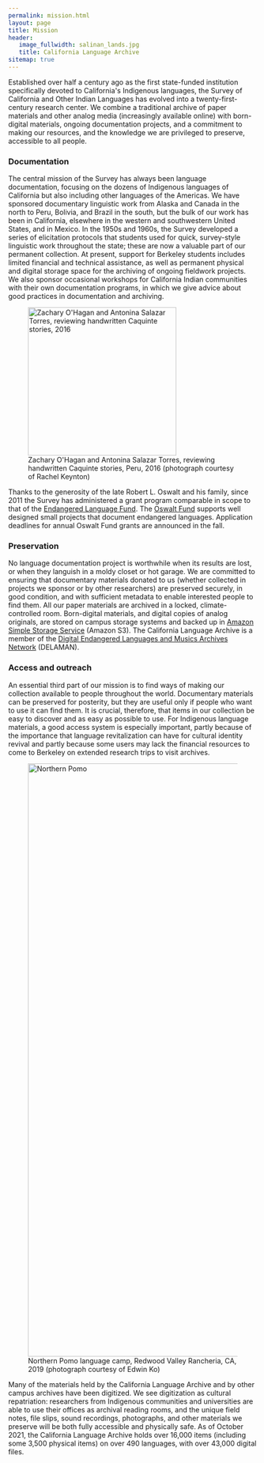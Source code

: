 ```yaml
---
permalink: mission.html
layout: page
title: Mission
header:
   image_fullwidth: salinan_lands.jpg
   title: California Language Archive
sitemap: true
---
```


Established over half a century ago as the first state-funded institution specifically devoted to California's Indigenous languages, the Survey of California and Other Indian Languages has evolved into a twenty-first-century research center. We combine a traditional archive of paper materials and other analog media (increasingly available online) with born-digital materials, ongoing documentation projects, and a commitment to making our resources, and the knowledge we are privileged to preserve, accessible to all people.

### Documentation

The central mission of the Survey has always been language documentation, focusing on the dozens of Indigenous languages of California but also including other languages of the Americas. We have sponsored documentary linguistic work from Alaska and Canada in the north to Peru, Bolivia, and Brazil in the south, but the bulk of our work has been in California, elsewhere in the western and southwestern United States, and in Mexico. In the 1950s and 1960s, the Survey developed a series of elicitation protocols that students used for quick, survey-style linguistic work throughout the state; these are now a valuable part of our permanent collection. At present, support for Berkeley students includes limited financial and technical assistance, as well as permanent physical and digital storage space for the archiving of ongoing fieldwork projects. We also sponsor occasional workshops for California Indian communities with their own documentation programs, in which we give advice about good practices in documentation and archiving.

<div class="between_images">
   <figure>
<img src="{{ site.urlimg }}ohagan-salazar.jpg" alt="Zachary O'Hagan and Antonina Salazar Torres, reviewing handwritten Caquinte stories, 2016" style="width:300px;"/>
<figcaption class="caption">Zachary O'Hagan and Antonina Salazar Torres, reviewing handwritten Caquinte stories, Peru, 2016 (photograph courtesy of Rachel Keynton)</figcaption>
   </figure>
</div>

Thanks to the generosity of the late Robert L. Oswalt and his family, since 2011 the Survey has administered a grant program comparable in scope to that of the [Endangered Language Fund](http://www.endangeredlanguagefund.org/). The [Oswalt Fund](funding.html) supports well designed small projects that document endangered languages. Application deadlines for annual Oswalt Fund grants are announced in the fall.

### Preservation

No language documentation project is worthwhile when its results are lost, or when they languish in a moldy closet or hot garage. We are committed to ensuring that documentary materials donated to us (whether collected in projects we sponsor or by other researchers) are preserved securely, in good condition, and with sufficient metadata to enable interested people to find them.  All our paper materials are archived in a locked, climate-controlled room. Born-digital materials, and digital copies of analog originals, are stored on campus storage systems and backed up in [Amazon Simple Storage Service](https://aws.amazon.com/s3/) (Amazon S3). The California Language Archive is a member of the [Digital Endangered Languages and Musics Archives Network](https://delaman.org/) (DELAMAN).

### Access and outreach

An essential third part of our mission is to find ways of making our collection available to people throughout the world. Documentary materials can be preserved for posterity, but they are useful only if people who want to use it can find them. It is crucial, therefore, that items in our collection be easy to discover and as easy as possible to use. For Indigenous language materials, a good access system is especially important, partly because of the importance that language revitalization can have for cultural identity revival and partly because some users may lack the financial resources to come to Berkeley on extended research trips to visit archives.

<div class="between_images">
   <figure>
<img src="{{ site.urlimg }}northern-pomo-workshop-2019.jpg" alt="Northern Pomo" width="1200px"/>
<figcaption class="caption">Northern Pomo language camp, Redwood Valley Rancheria, CA, 2019 (photograph courtesy of Edwin Ko)</figcaption>
   </figure>
</div>

Many of the materials held by the California Language Archive and by other campus archives have been digitized. We see digitization as cultural repatriation: researchers from Indigenous communities and universities are able to use their offices as archival reading rooms, and the unique field notes, file slips, sound recordings, photographs, and other materials we preserve will be both fully accessible and physically safe. As of October 2021, the California Language Archive holds over 16,000 items (including some 3,500 physical items) on over 490 languages, with over 43,000 digital files.
